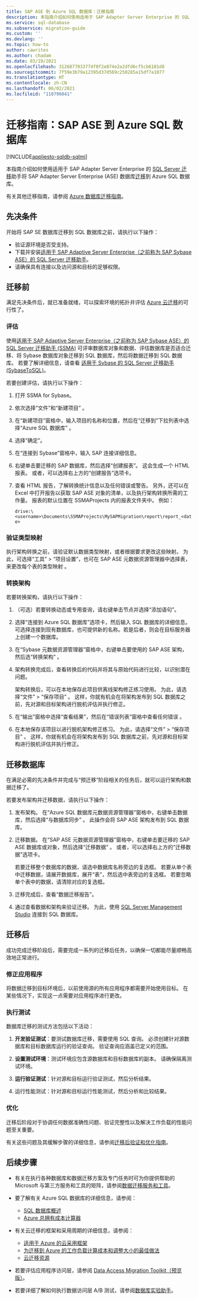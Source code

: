 ```yaml
---
title: SAP ASE 到 Azure SQL 数据库：迁移指南
description: 本指南介绍如何使用适用于 SAP Adapter Server Enterprise 的 SQL Server 迁移助手将 SAP ASE 数据库迁移到 Azure SQL 数据库。
ms.service: sql-database
ms.subservice: migration-guide
ms.custom: ''
ms.devlang: ''
ms.topic: how-to
author: cawrites
ms.author: chadam
ms.date: 03/19/2021
ms.openlocfilehash: 3126877833774f0f2e874e2a2dfd6cf5cb6181d8
ms.sourcegitcommit: 7f59e3b79a12395d37d569c250285a15df7a1077
ms.translationtype: HT
ms.contentlocale: zh-CN
ms.lasthandoff: 06/02/2021
ms.locfileid: "110796041"
---
```

# <a name="migration-guide-sap-ase-to-azure-sql-database"></a>迁移指南：SAP ASE 到 Azure SQL 数据库

[!INCLUDE[appliesto-sqldb-sqlmi](../../includes/appliesto-sqldb.md)]

本指南介绍如何使用适用于 SAP Adapter Server Enterprise 的 [SQL Server 迁移](https://azure.microsoft.com/en-us/migration/sql-server/)助手将 SAP Adapter Server Enterprise (ASE) 数据库[迁移](https://azure.microsoft.com/migration/migration-journey)到 Azure SQL 数据库。

有关其他迁移指南，请参阅 [Azure 数据库迁移指南](/data-migration)。 

## <a name="prerequisites"></a>先决条件 

开始将 SAP SE 数据库迁移到 SQL 数据库之前，请执行以下操作：

- 验证源环境是否受支持。 
- 下载并安装[适用于 SAP Adaptive Server Enterprise（之前称为 SAP Sybase ASE）的 SQL Server 迁移助手](https://www.microsoft.com/en-us/download/details.aspx?id=54256)。
- 请确保具有连接以及访问源和目标的足够权限。

## <a name="pre-migration"></a>迁移前

满足先决条件后，就已准备就绪，可以探索环境的拓扑并评估 [Azure 云迁移](https://azure.microsoft.com/migration)的可行性了。

### <a name="assess"></a>评估

使用[适用于 SAP Adaptive Server Enterprise（之前称为 SAP Sybase ASE）的 SQL Server 迁移助手 (SSMA)](https://www.microsoft.com/en-us/download/details.aspx?id=54256) 可评审数据库对象和数据、评估数据库是否适合迁移、将 Sybase 数据库对象迁移到 SQL 数据库，然后将数据迁移到 SQL 数据库。 若要了解详细信息，请查看 [适用于 Sybase 的 SQL Server 迁移助手 (SybaseToSQL)](/sql/ssma/sybase/sql-server-migration-assistant-for-sybase-sybasetosql)。

若要创建评估，请执行以下操作： 

1. 打开 SSMA for Sybase。 
1. 依次选择“文件”和“新建项目” 。 
1. 在“新建项目”窗格中，输入项目的名称和位置，然后在“迁移到”下拉列表中选择“Azure SQL 数据库”  。 
1. 选择“确定”。
1. 在“连接到 Sybase”窗格中，输入 SAP 连接详细信息。 
1. 右键单击要迁移的 SAP 数据库，然后选择“创建报表”。 这会生成一个 HTML 报表。 或者，可以选择右上方的“创建报告”选项卡。
1. 查看 HTML 报告，了解转换统计信息以及任何错误或警告。 另外，还可以在 Excel 中打开报告以获取 SAP ASE 对象的清单，以及执行架构转换所需的工作量。 报表的默认位置在 SSMAProjects 内的报表文件夹中。 例如：

   `drive:\<username>\Documents\SSMAProjects\MySAPMigration\report\report_<date>` 

### <a name="validate-the-type-mappings"></a>验证类型映射

执行架构转换之前，请验证默认数据类型映射，或者根据要求更改这些映射。 为此，可选择“工具” > “项目设置”，也可在 SAP ASE 元数据资源管理器中选择表，来更改每个表的类型映射  。

### <a name="convert-the-schema"></a>转换架构

若要转换架构，请执行以下操作：

1. （可选）若要转换动态或专用查询，请右键单击节点并选择“添加语句”。 
1. 选择“连接到 Azure SQL 数据库”选项卡，然后输入 SQL 数据库的详细信息。 可选择连接到现有数据库，也可提供新的名称。若是后者，则会在目标服务器上创建一个数据库。
1. 在“Sybase 元数据资源管理器”窗格中，右键单击要使用的 SAP ASE 架构，然后选“转换架构” 。 
1. 架构转换完成后，查看转换后的代码并将其与原始代码进行比较，以识别潜在问题。 

   架构转换后，可以在本地保存此项目供离线架构修正练习使用。 为此，请选择“文件” > “保存项目” 。 这样，你就有机会在将架构发布到 SQL 数据库之前，先对源和目标架构进行脱机评估并执行修正。

1. 在“输出”窗格中选择“查看结果”，然后在“错误列表”窗格中查看任何错误  。 
1. 在本地保存该项目以进行脱机架构修正练习。 为此，请选择“文件” > “保存项目” 。 这样，你就有机会在将架构发布到 SQL 数据库之前，先对源和目标架构进行脱机评估并执行修正。

## <a name="migrate-the-databases"></a>迁移数据库 

在满足必需的先决条件并完成与“预迁移”阶段相关的任务后，就可以运行架构和数据迁移了。

若要发布架构并迁移数据，请执行以下操作： 

1. 发布架构。 在“Azure SQL 数据库元数据资源管理器”窗格中，右键单击数据库，然后选择“与数据库同步” 。 此操作会将 SAP ASE 架构发布到 SQL 数据库。

1. 迁移数据。 在“SAP ASE 元数据资源管理器”窗格中，右键单击要迁移的 SAP ASE 数据库或对象，然后选择“迁移数据” 。 或者，可以选择右上方的“迁移数据”选项卡。 

   若要迁移整个数据库的数据，请选中数据库名称旁边的复选框。 若要从单个表中迁移数据，请展开数据库，展开“表”，然后选中表旁边的复选框。 若要忽略单个表中的数据，请清除对应的复选框。 
1. 迁移完成后，查看“数据迁移报告”。 
1. 通过查看数据和架构来验证迁移。 为此，使用 [SQL Server Management Studio](/sql/ssms/download-sql-server-management-studio-ssms) 连接到 SQL 数据库。

## <a name="post-migration"></a>迁移后 

成功完成迁移阶段后，需要完成一系列的迁移后任务，以确保一切都能尽量顺畅高效地正常进行。

### <a name="remediate-applications"></a>修正应用程序

将数据迁移到目标环境后，以前使用源的所有应用程序都需要开始使用目标。 在某些情况下，实现这一点需要对应用程序进行更改。

### <a name="perform-tests"></a>执行测试

数据库迁移的测试方法包括以下活动：

1. **开发验证测试**：要测试数据库迁移，需要使用 SQL 查询。 必须创建针对源数据库和目标数据库运行的验证查询。 验证查询应涵盖已定义的范围。

1. **设置测试环境**：测试环境应包含源数据库和目标数据库的副本。 请确保隔离测试环境。

1. **运行验证测试**：针对源和目标运行验证测试，然后分析结果。

1. 运行性能测试：针对源和目标运行性能测试，然后分析和比较结果。


### <a name="optimize"></a>优化

迁移后阶段对于协调任何数据准确性问题、验证完整性以及解决工作负载的性能问题至关重要。

有关这些问题及其缓解步骤的详细信息，请参阅[迁移后验证和优化指南](/sql/relational-databases/post-migration-validation-and-optimization-guide)。


## <a name="next-steps"></a>后续步骤

- 有关在执行各种数据库和数据迁移方案及专门任务时可为你提供帮助的 Microsoft 与第三方服务和工具的矩阵，请参阅[数据迁移服务和工具](../../../dms/dms-tools-matrix.md)。

- 要了解有关 Azure SQL 数据库的详细信息，请参阅：
   - [SQL 数据库概述](../../database/sql-database-paas-overview.md)
   - [Azure 总拥有成本计算器](https://azure.microsoft.com/pricing/tco/calculator/)  

- 有关云迁移的框架和采用周期的详细信息，请参阅：
   -  [适用于 Azure 的云采用框架](/azure/cloud-adoption-framework/migrate/azure-best-practices/contoso-migration-scale)
   -  [为迁移到 Azure 的工作负载计算成本和调整大小的最佳做法](/azure/cloud-adoption-framework/migrate/azure-best-practices/migrate-best-practices-costs) 
   -  [云迁移资源](https://azure.microsoft.com/migration/resources)

- 若要评估应用程序访问层，请参阅 [Data Access Migration Toolkit（预览版）](https://marketplace.visualstudio.com/items?itemName=ms-databasemigration.data-access-migration-toolkit)。
- 若要详细了解如何执行数据访问层 A/B 测试，请参阅[数据库实验助手](/sql/dea/database-experimentation-assistant-overview)。